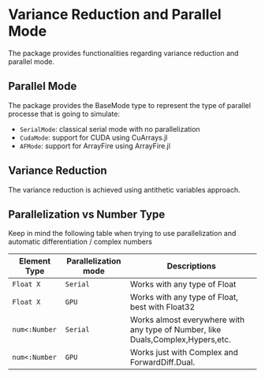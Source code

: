 # Variance Reduction and Parallel Mode

The package provides functionalities regarding variance reduction and parallel mode.

## Parallel Mode
The package provides the BaseMode type to represent the type of parallel processe that is going to simulate:

* `SerialMode`: classical serial mode with no parallelization
* `CudaMode`: support for CUDA using CuArrays.jl
* `AFMode`: support for ArrayFire using ArrayFire.jl


## Variance Reduction
The variance reduction is achieved using antithetic variables approach.



## Parallelization vs Number Type
Keep in mind the following table when trying to use parallelization and automatic differentiation / complex numbers

**Element Type** | **Parallelization mode** | **Descriptions**
--- | --- | ---
`Float X` | `Serial` | Works with any type of Float
`Float X` | `GPU` | Works with any type of Float, best with Float32
`num<:Number` | `Serial` | Works almost everywhere with any type of Number, like Duals,Complex,Hypers,etc.
`num<:Number` | `GPU` | Works just with Complex and ForwardDiff.Dual.
